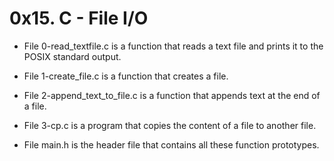 # 0x15. C - File I/O
- File 0-read_textfile.c is a function that reads a text file and prints it to the POSIX standard output.

- File 1-create_file.c is a function that creates a file.

- File 2-append_text_to_file.c is a function that appends text at the end of a file.

- File 3-cp.c is a program that copies the content of a file to another file.

- File main.h is the header file that contains all these function prototypes.
